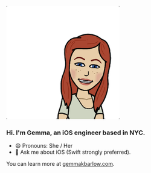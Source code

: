 <img src="https://github.com/gemmakbarlow/gemmakbarlow/blob/master/gemma-hi-banner.png?raw=true " alt="Gemma's Bitmoji. Image of a woman smiling." /></td>


### Hi. I'm Gemma, an iOS engineer based in NYC. 

- 😄 Pronouns: She / Her
- 💬 Ask me about iOS (Swift strongly preferred). 

You can learn more at <a href="https://www.gemmakbarlow.com">gemmakbarlow.com</a>. 
